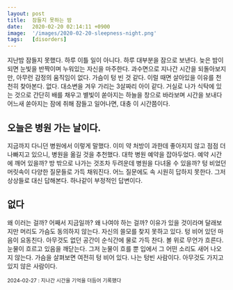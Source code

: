 ```yaml
---
layout: post
title:  잠들지 못하는 밤
date:   2020-02-20 02:14:11 +0900
image:  '/images/2020-02-20-sleepness-night.png'
tags:   [disorders]
---
```

지난밤 잠들지 못했다. 하루 이틀 일이 아니다. 하루 대부분을 잠으로 보낸다. 늦은 밤이 되면 눈빛을 반짝이며 누워있는 자신을 마주한다. 과수면으로 지나간 시간을 되돌아보지만, 아무런 감정의 움직임이 없다. 가슴이 텅 빈 것 같다. 이럴 때면 살아있을 이유를 천천히 찾아본다. 없다. 대소변을 겨우 가리는 3살짜리 아이 같다. 거실로 나가 식탁에 있는 것으로 간단히 배를 채우고 별빛이 쏟아지는 하늘을 창으로 바라보며 시간을 보내다 어느새 쏟아지는 잠에 취해 잠들고 일어나면, 대충 이 시간쯤이다.


## 오늘은 병원 가는 날이다.

지금까지 다니던 병원에서 이렇게 말했다. 이미 약 처방이 과한데 좋아지지 않고 점점 더 나빠지고 있으니, 병원을 옮길 것을 추천했다. 대학 병원 예약을 잡아두었다. 예약 시간에 깨어 있을까? 방 밖으로 나가는 것조차 두려운데 병원을 다녀올 수 있을까? 텅 비었던 머릿속이 다양한 질문들로 가득 채워진다. 어느 질문에도 속 시원히 답하지 못한다. 그저 상상들로 대신 답해본다. 하나같이 부정적인 답변이다. 

## 없다

왜 이러는 걸까? 어째서 지금일까? 왜 나여야 하는 걸까? 이유가 있을 것이라며 달래보지만 머리도 가슴도 동의하지 않는다. 자신의 쓸모를 찾지 못하고 있다. 텅 비어 있던 마음이 요동친다. 아무것도 없던 공간이 순식간에 물로 가득 찬다. 볼 위로 무언가 흐른다. 눈물이 흐르고 있음을 깨닫는다. 그저 눈물이 흐를 뿐 입에서 그 어떤 소리도 새어 나오지 않는다. 가슴을 살펴보면 여전히 텅 비어 있다. 나는 텅빈 사람이다. 아무것도 가지고 있지 않은 사람이다.



<sub>2024-02-27 : 지나간 시간을 기억을 더듬어 기록했다</sub>
